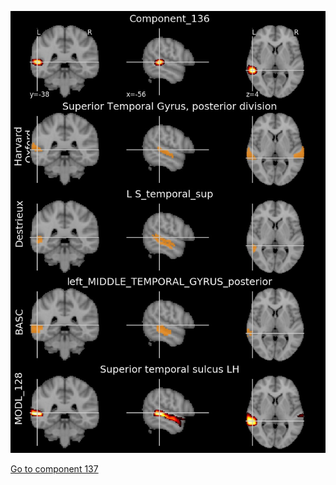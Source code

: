 


![136](preliminary/136.jpg "Component 136")

[Go to component 137](https://parietal-inria.github.io/MODL_atlas/1024/137 "Component 137")